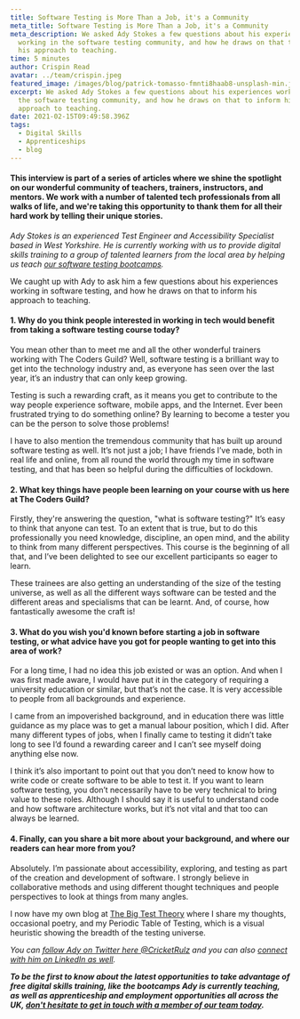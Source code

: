 ```yaml
---
title: Software Testing is More Than a Job, it's a Community
meta_title: Software Testing is More Than a Job, it's a Community
meta_description: We asked Ady Stokes a few questions about his experiences
  working in the software testing community, and how he draws on that to inform
  his approach to teaching.
time: 5 minutes
author: Crispin Read
avatar: ../team/crispin.jpeg
featured_image: /images/blog/patrick-tomasso-fmnti8haab8-unsplash-min.jpg
excerpt: We asked Ady Stokes a few questions about his experiences working in
  the software testing community, and how he draws on that to inform his
  approach to teaching.
date: 2021-02-15T09:49:58.396Z
tags:
  - Digital Skills
  - Apprenticeships
  - blog
---
```

#### This interview is part of a series of articles where we shine the spotlight on our wonderful community of teachers, trainers, instructors, and mentors. We work with a number of talented tech professionals from all walks of life, and we're taking this opportunity to thank them for all their hard work by telling their unique stories.

*Ady Stokes is an experienced Test Engineer and Accessibility Specialist based in West Yorkshire. He is currently working with us to provide digital skills training to a group of talented learners from the local area by helping us teach [our software testing bootcamps](https://thecodersguild.org.uk/blog/try-yourself-out-as-a-software-testing-professional/).* 

We caught up with Ady to ask him a few questions about his experiences working in software testing, and how he draws on that to inform his approach to teaching.

#### 1. Why do you think people interested in working in tech would benefit from taking a software testing course today?

You mean other than to meet me and all the other wonderful trainers working with The Coders Guild? Well, software testing is a brilliant way to get into the technology industry and, as everyone has seen over the last year, it’s an industry that can only keep growing. 

Testing is such a rewarding craft, as it means you get to contribute to the way people experience software, mobile apps, and the Internet. Ever been frustrated trying to do something online? By learning to become a tester you can be the person to solve those problems! 

I have to also mention the tremendous community that has built up around software testing as well. It’s not just a job; I have friends I’ve made, both in real life and online, from all round the world through my time in software testing, and that has been so helpful during the difficulties of lockdown. 

#### 2. What key things have people been learning on your course with us here at The Coders Guild?

Firstly, they're answering the question, "what is software testing?" It’s easy to think that anyone can test. To an extent that is true, but to do this professionally you need knowledge, discipline, an open mind, and the ability to think from many different perspectives. This course is the beginning of all that, and I’ve been delighted to see our excellent participants so eager to learn. 

These trainees are also getting an understanding of the size of the testing universe, as well as all the different ways software can be tested and the different areas and specialisms that can be learnt. And, of course, how fantastically awesome the craft is!

#### 3. What do you wish you'd known before starting a job in software testing, or what advice have you got for people wanting to get into this area of work?

For a long time, I had no idea this job existed or was an option. And when I was first made aware, I would have put it in the category of requiring a university education or similar, but that’s not the case. It is very accessible to people from all backgrounds and experience. 

I came from an impoverished background, and in education there was little guidance as my place was to get a manual labour position, which I did. After many different types of jobs, when I finally came to testing it didn’t take long to see I’d found a rewarding career and I can’t see myself doing anything else now.  

I think it’s also important to point out that you don’t need to know how to write code or create software to be able to test it. If you want to learn software testing, you don’t necessarily have to be very technical to bring value to these roles. Although I should say it is useful to understand code and how software architecture works, but it’s not vital and that too can always be learned. 

#### 4. Finally, can you share a bit more about your background, and where our readers can hear more from you?

Absolutely. I’m passionate about accessibility, exploring, and testing as part of the creation and development of software. I strongly believe in collaborative methods and using different thought techniques and people perspectives to look at things from many angles.

I now have my own blog at [The Big Test Theory](https://www.thebigtesttheory.com/) where I share my thoughts, occasional poetry, and my Periodic Table of Testing, which is a visual heuristic showing the breadth of the testing universe.

*You can [follow Ady on Twitter here @CricketRulz](https://twitter.com/CricketRulz) and you can also [connect with him on LinkedIn as well](https://www.linkedin.com/in/adystokes/).* 



***To be the first to know about the latest opportunities to take advantage of free digital skills training, like the bootcamps Ady is currently teaching, as well as apprenticeship and employment opportunities all across the UK, [don't hesitate to get in touch with a member of our team today](https://thecodersguild.org.uk/contact-us/).***